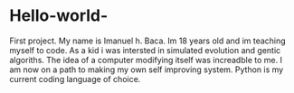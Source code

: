 # Hello-world-
First project. 
My name is Imanuel h. Baca. Im 18 years old and im teaching myself to code. As a kid i was intersted in simulated evolution and gentic algoriths. The idea of a computer modifying itself was increadble to me. I am now on a path to making my own self improving system. Python is my current coding language of choice. 

